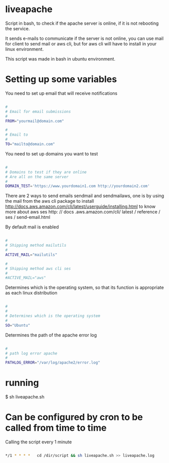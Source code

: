 # liveapache
Script in bash, to check if the apache server is online, if it is not rebooting the service.

It sends e-mails to communicate if the server is not online, you can use mail for client to send mail or aws cli, but for aws cli will have to install in your linux environment.

This script was made in bash in ubuntu environment.

# Setting up some variables

You need to set up email that will receive notifications

```sh

#
# Email for email submissions
#
FROM="yourmail@domain.com"

#
# Email to
#
TO="mailto@domain.com"

```

You need to set up domains you want to test

```sh

#
# Domains to test if they are online
# Are all on the same server
#
DOMAIN_TEST='https://www.yourdomain1.com http://yourdomain2.com'

```

There are 2 ways to send emails sendmail and sendmailaws, one is by using the mail from the aws cli package to install http://docs.aws.amazon.com/cli/latest/userguide/installing.html to know more about aws ses http: // docs .aws.amazon.com/cli/ latest / reference / ses / send-email.html

By default mail is enabled

```sh

#
# Shipping method mailutils
#
ACTIVE_MAIL="mailutils"

#
# Shipping method aws cli ses
#
#ACTIVE_MAIL="aws"

```

Determines which is the operating system, so that its function is appropriate as each linux distribution


```sh

#
#
# Determines which is the operating system 
#
SO="Ubuntu"

```

Determines the path of the apache error log


```sh

#
# path log error apache
#
PATHLOG_ERROR="/var/log/apache2/error.log"

```

# running

$ sh liveapache.sh

# Can be configured by cron to be called from time to time

Calling the script every 1 minute

```sh

*/1 * * * *   cd /dir/script && sh liveapache.sh >> liveapache.log

```